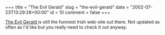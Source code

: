 +++
title = "The Evil Gerald"
slug = "the-evil-gerald"
date = "2002-07-23T13:29:28+00:00"
id = 10
comment = false
+++

[The Evil Gerald ](http://www.evilgerald.com/) is still the funniest Irish web-site out there. Not updated as often as I'd like but you really need to check it out anyway.
